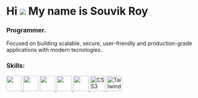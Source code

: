 <h1>Hi <img src="https://user-images.githubusercontent.com/18350557/176309783-0785949b-9127-417c-8b55-ab5a4333674e.gif" /> My name is Souvik Roy</h1>

<h3>Programmer.</h3>
Focused on building scalable, secure, user-friendly and production-grade applications with modern tecnologies.

<h3 align="left">Skills:</h3>

<p align="left">
<a href="https://developer.mozilla.org/en-US/docs/Web/JavaScript">
  <img src="https://raw.githubusercontent.com/danielcranney/readme-generator/main/public/icons/skills/javascript-colored.svg" width="40" height="40" />
</a
  
  <a href="https://www.typescriptlang.org">
  <img src="https://raw.githubusercontent.com/danielcranney/readme-generator/main/public/icons/skills/typescript-colored.svg" width="40" height="40" />
</a>

 <a href="#">
  <img src="https://raw.githubusercontent.com/danielcranney/readme-generator/main/public/icons/skills/html5-colored.svg" width="40" height="40" />
</a>

<a href="#">
  <img src="https://raw.githubusercontent.com/danielcranney/readme-generator/main/public/icons/skills/nextjs-colored.svg" width="40" height="40" />
</a>

<a href="#">
  <img src="https://raw.githubusercontent.com/danielcranney/readme-generator/main/public/icons/skills/react-colored.svg" width="40" height="40" />
</a>

<a href="https://developer.mozilla.org/en-US/docs/Web/CSS">
  <img src="https://raw.githubusercontent.com/danielcranney/readme-generator/main/public/icons/skills/css3-colored.svg" width="40" height="40" alt="CSS3 logo" />
</a>

<a href="#">
  <img src="https://raw.githubusercontent.com/danielcranney/readme-generator/main/public/icons/skills/tailwindcss-colored.svg" width="40" height="40" alt="Tailwind CSS logo" />
</a>

<p/>
  
